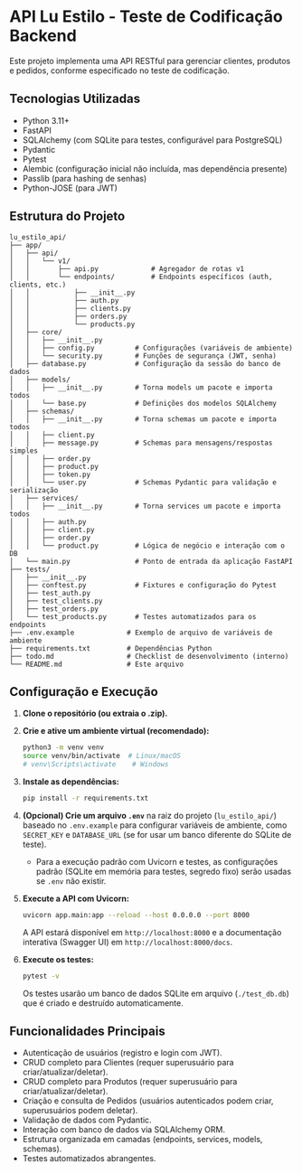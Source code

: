 # API Lu Estilo - Teste de Codificação Backend

Este projeto implementa uma API RESTful para gerenciar clientes, produtos e pedidos, conforme especificado no teste de codificação.

## Tecnologias Utilizadas

*   Python 3.11+
*   FastAPI
*   SQLAlchemy (com SQLite para testes, configurável para PostgreSQL)
*   Pydantic
*   Pytest
*   Alembic (configuração inicial não incluída, mas dependência presente)
*   Passlib (para hashing de senhas)
*   Python-JOSE (para JWT)

## Estrutura do Projeto

```
lu_estilo_api/
├── app/
│   ├── api/
│   │   └── v1/
│   │       ├── api.py             # Agregador de rotas v1
│   │       └── endpoints/         # Endpoints específicos (auth, clients, etc.)
│   │           ├── __init__.py
│   │           ├── auth.py
│   │           ├── clients.py
│   │           ├── orders.py
│   │           └── products.py
│   ├── core/
│   │   ├── __init__.py
│   │   ├── config.py          # Configurações (variáveis de ambiente)
│   │   └── security.py        # Funções de segurança (JWT, senha)
│   ├── database.py            # Configuração da sessão do banco de dados
│   ├── models/
│   │   ├── __init__.py        # Torna models um pacote e importa todos
│   │   └── base.py            # Definições dos modelos SQLAlchemy
│   ├── schemas/
│   │   ├── __init__.py        # Torna schemas um pacote e importa todos
│   │   ├── client.py
│   │   ├── message.py         # Schemas para mensagens/respostas simples
│   │   ├── order.py
│   │   ├── product.py
│   │   ├── token.py
│   │   └── user.py            # Schemas Pydantic para validação e serialização
│   ├── services/
│   │   ├── __init__.py        # Torna services um pacote e importa todos
│   │   ├── auth.py
│   │   ├── client.py
│   │   ├── order.py
│   │   └── product.py         # Lógica de negócio e interação com o DB
│   └── main.py                # Ponto de entrada da aplicação FastAPI
├── tests/
│   ├── __init__.py
│   ├── conftest.py            # Fixtures e configuração do Pytest
│   ├── test_auth.py
│   ├── test_clients.py
│   ├── test_orders.py
│   └── test_products.py       # Testes automatizados para os endpoints
├── .env.example             # Exemplo de arquivo de variáveis de ambiente
├── requirements.txt         # Dependências Python
├── todo.md                  # Checklist de desenvolvimento (interno)
└── README.md                # Este arquivo
```

## Configuração e Execução

1.  **Clone o repositório (ou extraia o .zip).**
2.  **Crie e ative um ambiente virtual (recomendado):**
    ```bash
    python3 -m venv venv
    source venv/bin/activate  # Linux/macOS
    # venv\Scripts\activate    # Windows
    ```
3.  **Instale as dependências:**
    ```bash
    pip install -r requirements.txt
    ```
4.  **(Opcional) Crie um arquivo `.env`** na raiz do projeto (`lu_estilo_api/`) baseado no `.env.example` para configurar variáveis de ambiente, como `SECRET_KEY` e `DATABASE_URL` (se for usar um banco diferente do SQLite de teste).
    *   Para a execução padrão com Uvicorn e testes, as configurações padrão (SQLite em memória para testes, segredo fixo) serão usadas se `.env` não existir.

5.  **Execute a API com Uvicorn:**
    ```bash
    uvicorn app.main:app --reload --host 0.0.0.0 --port 8000
    ```
    A API estará disponível em `http://localhost:8000` e a documentação interativa (Swagger UI) em `http://localhost:8000/docs`.

6.  **Execute os testes:**
    ```bash
    pytest -v
    ```
    Os testes usarão um banco de dados SQLite em arquivo (`./test_db.db`) que é criado e destruído automaticamente.

## Funcionalidades Principais

*   Autenticação de usuários (registro e login com JWT).
*   CRUD completo para Clientes (requer superusuário para criar/atualizar/deletar).
*   CRUD completo para Produtos (requer superusuário para criar/atualizar/deletar).
*   Criação e consulta de Pedidos (usuários autenticados podem criar, superusuários podem deletar).
*   Validação de dados com Pydantic.
*   Interação com banco de dados via SQLAlchemy ORM.
*   Estrutura organizada em camadas (endpoints, services, models, schemas).
*   Testes automatizados abrangentes.

